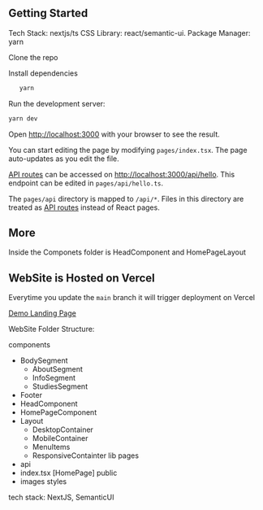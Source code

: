 ## Getting Started

Tech Stack: nextjs/ts
CSS Library: react/semantic-ui.
Package Manager: yarn

Clone the repo

Install dependencies

```bash
   yarn
```

Run the development server:

```bash
yarn dev
```

Open [http://localhost:3000](http://localhost:3000) with your browser to see the result.

You can start editing the page by modifying `pages/index.tsx`. The page auto-updates as you edit the file.

[API routes](https://nextjs.org/docs/api-routes/introduction) can be accessed on [http://localhost:3000/api/hello](http://localhost:3000/api/hello). This endpoint can be edited in `pages/api/hello.ts`.

The `pages/api` directory is mapped to `/api/*`. Files in this directory are treated as [API routes](https://nextjs.org/docs/api-routes/introduction) instead of React pages.

## More

Inside the Componets folder is HeadComponent and HomePageLayout

## WebSite is Hosted on Vercel

Everytime you update the `main` branch it will trigger deployment on Vercel

[Demo Landing Page](https://nextjs-landingpage-wheat.vercel.app/)

WebSite Folder Structure:

components

- BodySegment
  - AboutSegment
  - InfoSegment
  - StudiesSegment
- Footer
- HeadComponent
- HomePageComponent
- Layout
  - DesktopContainer
  - MobileContainer
  - MenuItems
  - ResponsiveContainter
lib
pages
- api
- index.tsx [HomePage]
public
- images
styles


tech stack: NextJS, SemanticUI
